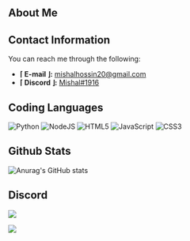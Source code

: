 About Me
--------
## Contact Information
You can reach me through the following:
- **⌈ E-mail ⌋:** mishalhossin20@gmail.com
- **⌈ Discord ⌋:** [Mishal#1916](https://discord.com/users/1025245410224263258)

## Coding Languages
![Python](https://img.shields.io/badge/python-3670A0?style=for-the-badge&logo=python&logoColor=ffdd54)
![NodeJS](https://img.shields.io/badge/node.js-6DA55F?style=for-the-badge&logo=node.js&logoColor=white)
![HTML5](https://img.shields.io/badge/html5-%23E34F26.svg?style=for-the-badge&logo=html5&logoColor=white)
![JavaScript](https://img.shields.io/badge/javascript-%23323330.svg?style=for-the-badge&logo=javascript&logoColor=%23F7DF1E)
![CSS3](https://img.shields.io/badge/css3-%231572B6.svg?style=for-the-badge&logo=css3&logoColor=white)

Github Stats
--------
![Anurag's GitHub stats](https://github-readme-stats.vercel.app/api?username=mishalhossin&show_icons=true&theme=transparent)

Discord
--------
<a href="https://discord.com/users/1025245410224263258" align="left">
  <img src="https://lanyard.cnrad.dev/api/1025245410224263258?theme=dark&bg=151c26&borderRadius=5px&animated=true&idleMessage=15%20year%20old%20solo%20dev">
</a>

![](https://komarev.com/ghpvc/?username=mishalhossin&style=for-the-badge)
